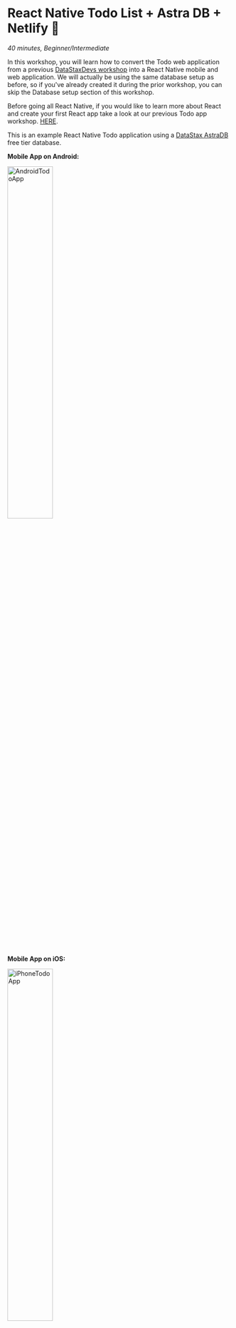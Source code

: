 
<!--- STARTEXCLUDE --->
# React Native Todo List + Astra DB + Netlify 📒
*40 minutes, Beginner/Intermediate*

In this workshop, you will learn how to convert the Todo web application from a previous [DataStaxDevs workshop](https://github.com/datastaxdevs/appdev-week1-todolist) into a React Native mobile and web application. We will actually be using the same database setup as before, so if you've already created it during the prior workshop, you can skip the Database setup section of this workshop.

Before going all React Native, if you would like to learn more about React and create your first React app take a look at our previous Todo app workshop. [HERE](https://github.com/datastaxdevs/appdev-week1-todolist).

This is an example React Native Todo application using a [DataStax AstraDB](https://dtsx.io/appdev-7-7) free tier database.

**Mobile App on Android:**

<img width="45%" alt="AndroidTodoApp" src="https://user-images.githubusercontent.com/82838476/130680926-3cb3732a-e3ef-4167-8f09-0a25bf8732e5.png">

**Mobile App on iOS:**

<img width="45%" alt="iPhoneTodoApp" src="https://user-images.githubusercontent.com/82838476/130680807-a7108e00-55a2-42c5-a5f0-3f258b6d9d39.png">

**Web Application in Chrome:**

<img width="1680" alt="WebBrowserToDoApp" src="https://user-images.githubusercontent.com/82838476/129105493-4668143d-a923-437c-b19d-809fa7c55066.png">

<!--- ENDEXCLUDE --->
## 🎯 Objectives
* Implement a **React Native** Todo app using Expo
* Learn about **React Native** components and how they are used to dynamically update the DOM with new information
* Learn how to convert a React web app to a **React Native** mobile and web app
* Learn how **state** and **props** changes are used
* Leverage Netlify and DataStax AstraDB

<!--- STARTEXCLUDE --->
## ℹ️ Frequently asked questions ℹ️ 
- *Are there any prerequites?*
> * You will need a [GitHub account](https://github.com/)
> * You will need to [download Expo Go](https://expo.dev/client) on your mobile phone (if you wish to do that part)

- *What other prerequisites are there?*
> * You will also need an Astra DB account, but we'll work through that in the exercises
> * Use **Chrome** or **Firefox** for the best experience. Other browsers are great, but don't work well with the GitPod integration we use a bit later.

- *Can I run the workshop on my computer?*
> There is nothing preventing you from running the workshop on your own machine.
> If you do so, you will need
> * git installed on your local system
> * [node 15 and npm 7 or later](https://www.whitesourcesoftware.com/free-developer-tools/blog/update-node-js/)
> * [Expo CLI, Watchman, Xcode, Android Studio, and an iPhone or Android](https://docs.expo.dev/get-started/installation/)
>
> You will have to adapt commands and paths based on your environment and install the dependencies by yourself. **We won't provide support** to keep on track with schedule. However, we will do our best to give you the info you need to be successful.

- *Do I need to pay for anything for this workshop?*
> * **No.** All tools and services we provide here are FREE.

- *Will I get a certificate if I attend this workshop?*
> Attending the session is not enough. You need to complete the homework detailed below and you will get a nice badge.

## Materials for the Session

It doesn't matter if you join our workshop live or you prefer to do at your own pace, we have you covered. In this repository, you'll find everything you need for this workshop:

- [Slide deck](./slides.pdf)
- [Discord chat](https://bit.ly/cassandra-workshop)
- [Questions and Answers](https://community.datastax.com/)
  
## Homework

<img src="tutorial/images/react-badge.png?raw=true" width="200" align="right" />

Don't forget to complete your upgrade and get your verified skill badge! Finish and submit your homework!

1. Complete your mobile app deployment by completing the practice steps below **THROUGH STEP 9** by launching the app in GitPod and viewing it in Expo Go
2. A single image of the working mobile app with some fun todo items deployed on your phone is fine (if you cannot do this on your phone a screen of the web app is just fine)
3. Extra credit to fully deploy this up on Netlify and access from your mobile device using steps 10 and 11
4. Submit your homework [here](https://github.com/datastaxdevs/workshop-todo-native-mobile/issues/new?assignees=HadesArchitect%2C+SonicDMG%2C+RyanWelford&labels=homework%2C+wait+for+review&template=homework-assignment.md&title=%5BHW%5D+%3CNAME%3E)

That's it, you are done! Expect an email next week!
  
# Let's start

## Table of contents

- [React Native Todo List + Astra DB + Netlify 📒](#react-native-todo-list--astra-db--netlify-)
  - [🎯 Objectives](#-objectives)
  - [ℹ️ Frequently asked questions ℹ️](#ℹ️-frequently-asked-questions-ℹ️)
  - [Materials for the Session](#materials-for-the-session)
  - [Homework](#homework)
- [Let's start](#lets-start)
  - [Table of contents](#table-of-contents)
  - [1. Login or Register to AstraDB and create database](#1-login-or-register-to-astradb-and-create-database)
    - [✅ Step 1a: Click the button to login or register with Datastax. You can use your `Github`, `Google` accounts or register with an `email`.](#-step-1a-click-the-button-to-login-or-register-with-datastax-you-can-use-your-github-google-accounts-or-register-with-an-email)
  - [2. Create a Security Token](#2-create-a-security-token)
  - [3. Deploy to Netlify](#3-deploy-to-netlify)
  - [4. Access your GitHub repository and Launch GitPod IDE](#4-access-your-github-repository-and-launch-gitpod-ide)
      - [WAIT! Before moving on ensure you are working out of YOUR repository, not the datastaxdevs repository.](#wait-before-moving-on-ensure-you-are-working-out-of-your-repository-not-the-datastaxdevs-repository)
  - [5. Check Node and NPM versions in GitPod](#5-check-node-and-npm-versions-in-gitpod)
  - [6. Register for an Expo Account in GitPod](#6-register-for-an-expo-account-in-gitpod)
  - [7. Install Expo Mobile Application on Your Phone](#7-install-expo-mobile-application-on-your-phone)
  - [8. Launch the Todo app](#8-launch-the-todo-app)
  - [9. View Mobile App](#9-view-mobile-app)
  - [10. Link to and Configure Netlify](#10-link-to-and-configure-netlify)
  - [11. Deploy to Production](#11-deploy-to-production)
- [Need a refresher on React Basics?](#need-a-refresher-on-react-basics)
    - [Things to Note:](#things-to-note)

**Part 1: Create the Database**

## 1. Login or Register to AstraDB and create database
**`ASTRADB`** is the simplest way to run Cassandra with zero operations at all - just push the button and get your cluster. No credit card required, $25.00 USD credit every month, roughly 5M writes, 30M reads, 40GB storage monthly - sufficient to run small production workloads.  

### ✅ Step 1a: Click the button to login or register with Datastax. You can use your `Github`, `Google` accounts or register with an `email`.

_Make sure to chose a password with minimum 8 characters, containing upper and lowercase letters, at least one number and special character_

<a href="https://astra.dev/8-26"><img src="https://github.com/datastaxdevs/workshop-graphql-netflix/blob/main/img/create_astra_db.png?raw=true" /></a>
- <details><summary>Show me!</summary>
    <img src="https://github.com/datastaxdevs/workshop-spring-stargate/raw/main/images/tutorials/astra-create-db.gif?raw=true" />
</details>

**Use the following values when creating the database**
|Field| Value|
|---|---|
|**database name**| `todos_native_workshop_db` |
|**keypace**| `todos` |
|**Cloud Provider**| *Use the one you like, click a cloud provider logo,  pick an Area in the list and finally pick a region.* |

_You can technically use whatever you want and update the code to reflect the keyspace. This is really to get you on a happy path for the first run._

You will see your new database `pending` in the Dashboard.

![image](https://github.com/datastaxdevs/workshop-graphql-netflix/blob/main/tutorial/images/db-pending.png?raw=true)

The status will change to `Active` when the database is ready, this will only take 2-3 minutes. You will also receive an email when it is ready.

[🏠 Back to Table of Contents](#table-of-contents)

## 2. Create a Security Token

✅  **Step 2a:**  [Create a token for your app](https://docs.datastax.com/en/astra/docs/manage-application-tokens.html) to use in the settings screen. Use "Database Administrator" permission.

✅  **Step 2b:**  Copy the token value (eg `AstraCS:KDfdKeNREyWQvDpDrBqwBsUB:ec80667c...`) in your clipboard and save the CSV, this value would not be provided afterward.

**👁️ Expected output**
- <details><summary>Show me!</summary>
    <img src="https://github.com/datastaxdevs/workshop-graphql-netflix/blob/main/tutorial/images/astra-create-token.gif?raw=true" />
</details>

[🏠 Back to Table of Contents](#table-of-contents)

## 3. Deploy to Netlify
- <details><summary> What does the netlify deploy button do?</summary>The Netlify deploy button will:<ul>
    <li>Create a new repository for you on Github</li>
    <li>Create a site on Netlify</li>
    <li>Link the two together.</li></ul>
</details>

- Click the button to deploy

  [![Deploy to Netlify](https://www.netlify.com/img/deploy/button.svg)](https://app.netlify.com/start/deploy?repository=https://github.com/datastaxdevs/workshop-todo-native-mobile)
 * <details><summary>Show me!</summary>
    <img src="https://github.com/datastaxdevs/appdev-week2-tiktok/blob/master/tutorial/images/deploy-to-netlify.gif?raw=true" />
    </details>

This will take a few minutes.

  * If there is a pre-existing account in Netlify, make sure the Netlify account settings show that it's connected to the appropriate git repository (and you can ignore the error),
    <details>
    <summary>Show me! </summary>
    <img src="tutorial/images/netlify-connect-01.png" />
    </details>
    
  * Click on `Site deploy in progress` within the Netlify UI, 
    <details>
    <summary>Show me! </summary>
    <img src="https://github.com/datastaxdevs/appdev-week2-tiktok/blob/master/tutorial/images/deploy-1.png" />
    </details>

  * Click the top deploy link to see the build process.
    <details>
    <summary>Show me! </summary>
    <img src="https://github.com/datastaxdevs/appdev-week2-tiktok/blob/master/tutorial/images/deploy-2.png" />
    </details>

  * Wait until the build complete `Netlify Build Complete`,  **When you see Pushing to repository** you're ready to move on.
    <details>
    <summary>Show me! </summary>
    <img src="https://github.com/datastaxdevs/appdev-week2-tiktok/blob/master/tutorial/images/deploy-3.png" />
    </details>

  * Scroll up to the top and click on the site name (it'll be after {yourlogin}'s Team next to the Netlify button).
    <details>
    <summary>Show me! </summary>
    <img src="https://github.com/datastaxdevs/appdev-week2-tiktok/blob/master/tutorial/images/deploy-4.png" />
    </details>
    
[🏠 Back to Table of Contents](#table-of-contents)

**Part 2: Launch the Native Application**

## 4. Access your GitHub repository and Launch GitPod IDE

✅  **Step 4a:**
  * Click on the `GitHub` in `Deploys from GitHub` to get back to your new repository.  Scroll to where you were in the README.
    <img src="https://github.com/datastaxdevs/appdev-week3-graphql/blob/main/tutorial/images/deploy-5.png?raw=true" />

✅  **Step 4b:**
- Click the button to launch the GitPod IDE from **YOUR** repository.

[![Open in Gitpod](https://gitpod.io/button/open-in-gitpod.svg)](https://gitpod.io/from-referrer/)

#### WAIT! Before moving on ensure you are working out of YOUR repository, not the datastaxdevs repository.
* From your GitPod terminal execute the following command
```
git remote -v
```

If you are still using the `datastaxdevs` repo please ensure to follow the previous step, [step3](#3-deploy-to-netlify) to get to your repo.

ℹ️ _It may take 3-5 minutes for GitPod to fully initialize._

> (_Note_: if the Gitpod button does not work, for example you are using Safari, don't despair!
> You can manually build the URL you need and open it in a new tab like this: `https://gitpod.io/#<YOUR REPO FULL URL>`,
> pasting in it the full address of **your** GitHub repository. For example,
> `https://gitpod.io/#https://github.com/JohnSmith/workshop-todo-native-mobile`, assuming you are "JohnSmith"
> on Github and your repo is "workshop-todo-native-mobile").

- Check out the **.gitpod.yml** file to see the environment setup. We've installed the Expo CLI, the Netlify CLI, and updated Node and NPM for you already.

## 5. Check Node and NPM versions in GitPod

✅  **Step 5a:**
- Create split terminals

**Click on the double-panel icon:**

<img width="567" alt="Screen Shot 2021-08-17 at 2 06 26 PM" src="https://user-images.githubusercontent.com/82838476/130680540-601d7a0c-b30f-4d4a-8ec7-32d930157cec.png">

**End Result:**

 <img width="1223" alt="Screen Shot 2021-08-24 at 2 39 22 PM" src="https://user-images.githubusercontent.com/82838476/130693619-655e8e6f-9e10-4a6e-969d-b0461a5d77c7.png">

✅  **Step 5b:**
You will need node 15 and npm 7 or later in both terminals.

```bash
npm -v
```

```bash
node -v
```

If either are not updated, run the following commands respectively.

```bash
nvm install node
```

## 6. Register for an Expo Account in GitPod

If you don't have an account:

```bash
expo register
```

Open https://expo.dev/signup **in a new tab**.

_Note, when using GitPod the preview pane will not display this properly. You must click the "open in a new window" button in the very top right of the preview pane._

Login to your account in the terminal:

```bash
expo login
```

Double check that you are logged in.

```bash
expo whoami 
```

You should see:

<img width="427" alt="Screen Shot 2021-08-24 at 12 41 00 PM" src="https://user-images.githubusercontent.com/82838476/130679435-ea46b61a-b7b1-48da-a578-ab84f0a665fe.png">

## 7. Install Expo Mobile Application on Your Phone

Download the Expo App from the Android Play Store or iOS App Store.

**Android:**

<img width="45%" alt="PlayStore" src="https://user-images.githubusercontent.com/82838476/130651174-ed432081-811f-48f9-a161-1175c64a8680.jpg">

**iOS:**

<img width="45%" alt="AppStore" src="https://user-images.githubusercontent.com/82838476/130651399-649bdc12-5fd4-4760-81a7-5871846091e4.png">

## 8. Launch the Todo app

✅  **Step 8a:** Retrieve application token to securely connect to the database

Use the token you previously generated. If you no longer have the token and did not download a .csv, you can generate a new token using [the instructions above](#2-create-a-security-token)

✅  **Step 8b:** Configure Environment Variables and Install Dependencies

1. Set up your Astra Environment

In the repository directory run the following command  to set up your Astra environment.  Note that this does require Node 15 and NPM 7 to work.  You can install a node version manager like `nvm` or `n` to use multiple versions on your system.

```bash
npm exec astra-setup todos_native_workshop_db todos
```

- You will be asked to: **Please paste the Database Admin Token here** so copy over the Token you saved earlier, and hit enter. It will start with AstraCSAstraCS:cvdPRONUrUUT:...

<img width="738" alt="Screen Shot 2021-08-24 at 12 17 57" src="https://user-images.githubusercontent.com/82838476/130652258-5a8a5da0-b2a4-4acf-9d1c-3b3a98a97d6a.png">

✅  **Step 8c:** Add Host URL to .env

Get workspace URL:

```bash
bash hostURL.sh
```

Final output should look like the below:

<img width="452" alt="Screen Shot 2021-08-17 at 9 13 21 PM" src="https://user-images.githubusercontent.com/82838476/129835879-135a30f4-b3bc-4ca5-889b-4483176d77f3.png">

You can see the output of the .env file by running ```cat .env```.

✅  **Step 8d:** Start Netlify and Expo
  * Run the application (Ignore the QR code generated here)
 
  ```
  netlify dev ; gp preview $(gp url 8888)
  ```
  
  If this doesn't open in the right port (for example, 19003) - swap the port number to 8888. You will get the right url by running:
  ```
  gp preview $(gp url 8888)
  ```
  
  In a new terminal window: (or have a split terminal)
  
  ```
  expo start --tunnel
  ```
  
  Enter 'y' for yes when asked to use another port. Port 19000 is being used for the web app launched with netlify dev, that starts the web app with expo start --web (This opens when you run netlify dev.)
  
  <img width="45%" alt="Screen Shot 2021-08-08 at 11 44 25 PM" src="https://user-images.githubusercontent.com/82838476/128941524-db4b7c9a-d21f-41e8-bc6d-729b189d6325.png">
 
✅  **Step 8e:** Launch your app in the web browser
  
Open your web application at the URL specified in the HOST line of your .env file in a new tab in your browser.

**Web Application in Chrome:**

<img width="1680" alt="WebBrowserToDoApp" src="https://user-images.githubusercontent.com/82838476/129105493-4668143d-a923-437c-b19d-809fa7c55066.png">

✅  **Step 8f:** Launch your app on your mobile device

**Scan the QR code** with your phone camera to open your application in the Expo App! You may need to resize the terminal to make the QR code render properly. You can also scan the QR code from within the Expo Go app. Once the QR code is scanned, it may take a few minutes for the app to be loaded and run on your phone.

Scanning in the Expo Go App:

<img width="45%" alt="WebBrowserTodoApp" src="https://user-images.githubusercontent.com/82838476/130652900-fbdf3874-b014-445d-ba9b-c3a2996defef.jpg">

## 9. View Mobile App

✅  **Step 9a:** Launch your app on your mobile device

You may see this screen for a while -- Expo Go is loading the application.

<img width="45%" alt="WebBrowserTodoApp" src="https://user-images.githubusercontent.com/82838476/130679108-b6e0ef6f-e9b2-4571-a89b-35f5b98162d4.jpg">

Add some items to your Todo list (type in the 'What needs to be done?' input and hit enter)! These get stored in Astra DB.

See examples of what your finished product should look like:

**Mobile App on Android:**

<img width="45%" alt="AndroidTodoApp" src="https://user-images.githubusercontent.com/82838476/130680926-3cb3732a-e3ef-4167-8f09-0a25bf8732e5.png">

**Mobile App on iOS:**

<img width="45%" alt="iPhoneTodoApp" src="https://user-images.githubusercontent.com/82838476/130680807-a7108e00-55a2-42c5-a5f0-3f258b6d9d39.png">

✅  **Step 9b:** See your Todos in Astra DB.

- Navigate to the Dashboard in Astra DB and click on the todos_native_workshop_db. 

<img width="45%" alt="Screen Shot 2021-08-24 at 9 49 13 AM" src="https://user-images.githubusercontent.com/82838476/130657937-b25aed15-c14a-4e88-b065-b930c475c998.png">

- Then click on the CQL tab.

<img width="45%" alt="Screen Shot 2021-08-24 at 9 49 28 AM" src="https://user-images.githubusercontent.com/82838476/130657954-32d9840b-2fff-4783-b171-7ca013cd8062.png">

Finally, run the following commands: 

```
use todos;
```

```
describe tables;
```

```
select * from rest;
```

The output should look like the following:

<img width="45%" alt="Screen Shot 2021-08-24 at 12 33 32" src="https://user-images.githubusercontent.com/82838476/130656955-253b9857-7200-4414-a309-b6acff53cbc8.png">

## 10. Link to and Configure Netlify
Execute each of the commands below to link your code to your Netlify deployment.
  * First thing, we'll need to **STOP** both programs running: the `netlify dev` command we issued a moment ago, as well as the expo start --tunnel command. In the terminal where you executed the netlify command issue a `CTRL-C` (control key + the C key) in order to stop the process. From here on, you will only need one console.
  * Then continue with the following commands
  * This will pop up a browser to authenticate with netlify
  ```
  netlify login
  ```
  _Note, when using GitPod the preview pane will not display this properly. You must click the "open in a new window" button in the very top right of the preview pane._

  * This will link your workspace to the associated site
  ```
  netlify link
  ```
  
  * Update the environment variables in your .env file - (See generateEndpoint function in api.js to see why we do this).

Before:
  ```
  IS_PROD="false"
  GITPOD="true"
  ```

After:
  ```
  IS_PROD="true"
  GITPOD="false"
  ```

  * This will take the .env file created by astra-setup and upload it to netlify
  ```
  netlify env:import .env
  ```

## 11. Deploy to Production
Now that you've hooked everything up, time to deploy to production.

  * Run
  ```
  netlify build
  ```

  * Then run
  ```
  netlify deploy --prod
  ```

  * Then finally run
  ```
  netlify open:site
  ```
  
  You've deployed your app to Netlify!
  
  [🏠 Back to Table of Contents](#table-of-contents)

# Need a refresher on React Basics?
<details><summary>Take me to the React stuff</summary>
  We've created a separate repo going over the Basics of React. To get there, click the link below.
  
  [GOTO React-Basics](https://github.com/datastaxdevs/react-basics)
  
  When you're done, just click on the "Back to Main" breadcrumb to come back here.
</details>

### Things to Note:
 - The contents of this repo are based on [Jake's port](https://github.com/tjake/todo-astra-react-serverless/) of the [TodoMVC code](https://github.com/tastejs/todomvc/tree/master/examples/react) originally written by [Pete Hunt](https://github.com/petehunt).
 - The example is modified from https://github.com/huksley/todo-react-ssr-serverless.
<!--- ENDEXCLUDE --->


